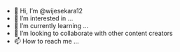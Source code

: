 - 👋 Hi, I’m @wijesekara12
- 👀 I’m interested in ...
- 🌱 I’m currently learning ...
- 💞️ I’m looking to collaborate with other content creators
- 📫 How to reach me ...

<!---
wijesekara12/wijesekara12 is a ✨ special ✨ repository because its `README.md` (this file) appears on your GitHub profile.
You can click the Preview link to take a look at your changes.
--->
